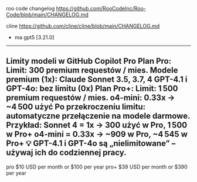roo code changelog https://github.com/RooCodeInc/Roo-Code/blob/main/CHANGELOG.md

cline https://github.com/cline/cline/blob/main/CHANGELOG.md
+ ma gpt5 [3.21.0]


-----------------------------------------------------------
Limity modeli w GitHub Copilot Pro
Plan Pro:
    Limit: 300 premium requestów / mies.
    Modele premium (1x): Claude Sonnet 3.5, 3.7, 4
    GPT-4.1 i GPT-4o: bez limitu (0x)
Plan Pro+:
    Limit: 1 500 premium requestów / mies.
    o4-mini: 0.33x → ~4 500 użyć
Po przekroczeniu limitu: automatyczne przełączenie na modele darmowe.
Przykład:
    Sonnet 4 = 1x → 300 użyć w Pro, 1 500 w Pro+
    o4-mini = 0.33x → ~909 w Pro, ~4 545 w Pro+
    💡 GPT-4.1 i GPT-4o są „nielimitowane” – używaj ich do codziennej pracy.
-----------------------------------------------------------
pro     $10 USD per month or $100 per year
pro+    $39 USD per month or $390 per year